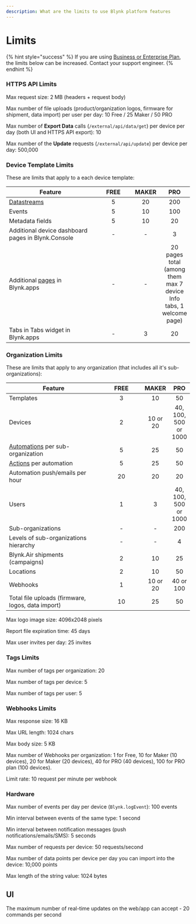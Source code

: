```yaml
---
description: What are the limits to use Blynk platform features
---
```


# Limits

{% hint style="success" %}
If you are using [Business or Enterprise Plan](https://blynk.io/pricing/business-plan), the limits below can be increased. Contact your support engineer.
{% endhint %}

###

### HTTPS API Limits

Max request size: 2 MB (headers + request body)

Max number of file uploads (product/organization logos, firmware for shipment, data import) per user per day: 10 Free / 25 Maker / 50 PRO

Max number of **Export Data** calls (`/external/api/data/get`) per device per day (both UI and HTTPS API export): 10

Max number of the **Update** requests (`/external/api/update`) per device per day: 500,000





### Device Template Limits

These are limits that apply to a each device template:

<table><thead><tr><th width="325">Feature</th><th width="125" align="center">FREE</th><th align="center">MAKER</th><th align="center">PRO</th></tr></thead><tbody><tr><td><a href="templates/datastreams/">Datastreams</a></td><td align="center">5</td><td align="center">20</td><td align="center">200</td></tr><tr><td>Events</td><td align="center">5</td><td align="center">10</td><td align="center">100</td></tr><tr><td>Metadata fields</td><td align="center">5</td><td align="center">10</td><td align="center">20</td></tr><tr><td>Additional device dashboard pages in Blynk.Console</td><td align="center">-</td><td align="center">-</td><td align="center">3</td></tr><tr><td>Additional <a href="https://docs.blynk.io/en/blynk.apps/pages">pages</a> in Blynk.apps </td><td align="center">-</td><td align="center">-</td><td align="center">20 pages total (among them max 7 device Info tabs, 1 welcome page)</td></tr><tr><td>Tabs in Tabs widget in Blynk.apps</td><td align="center">-</td><td align="center">3</td><td align="center">20</td></tr></tbody></table>



### Organization Limits

These are limits that apply to any organization (that includes all it's sub-organizations):

<table><thead><tr><th width="342">Feature</th><th width="134" align="center">FREE</th><th align="center">MAKER</th><th align="center">PRO</th></tr></thead><tbody><tr><td>Templates</td><td align="center">3</td><td align="center">10</td><td align="center">50</td></tr><tr><td>Devices</td><td align="center">2</td><td align="center">10 or 20</td><td align="center">40, 100, 500 or 1000</td></tr><tr><td><a href="../concepts/automations.md">Automations</a> per sub-organization</td><td align="center">5</td><td align="center">25</td><td align="center">50</td></tr><tr><td><a href="https://docs.blynk.io/en/concepts/automations#actions">Actions</a> per automation</td><td align="center">5</td><td align="center">25</td><td align="center">50</td></tr><tr><td>Automation push/emails per hour</td><td align="center">20</td><td align="center">20</td><td align="center">20</td></tr><tr><td>Users</td><td align="center">1</td><td align="center">3</td><td align="center">40, 100, 500 or 1000</td></tr><tr><td>Sub-organizations</td><td align="center">-</td><td align="center">-</td><td align="center">200</td></tr><tr><td>Levels of sub-organizations hierarchy</td><td align="center">-</td><td align="center">-</td><td align="center">4</td></tr><tr><td>Blynk.Air shipments (campaigns)</td><td align="center">2</td><td align="center">10</td><td align="center">25</td></tr><tr><td>Locations</td><td align="center">2</td><td align="center">10</td><td align="center">50</td></tr><tr><td>Webhooks</td><td align="center">1</td><td align="center">10 or 20</td><td align="center">40 or 100</td></tr><tr><td>Total file uploads (firmware, logos, data import)</td><td align="center">10</td><td align="center">25</td><td align="center">50</td></tr></tbody></table>



Max logo image size: 4096x2048 pixels

Report file expiration time: 45 days

Max user invites per day: 25 invites



### Tags Limits

Max number of tags per organization: 20

Max number of tags per device: 5

Max number of tags per user: 5



### Webhooks Limits

Max response size: 16 KB

Max URL length: 1024 chars

Max body size: 5 KB

Max number of Webhooks per organization: 1 for Free, 10 for Maker (10 devices), 20 for Maker (20 devices), 40 for PRO (40 devices), 100 for PRO plan (100 devices).

Limit rate: 10 request per minute per webhook



### Hardware

Max number of events per day per device (`Blynk.logEvent`): 100 events

Min interval between events of the same type: 1 second

Min interval between notification messages (push notifications/emails/SMS): 5 seconds

Max number of requests per device: 50 requests/second

Max number of data points per device per day you can import into the device: 10,000 points

Max length of the string value: 1024 bytes



## UI

The maximum number of real-time updates on the web/app can accept - 20 commands per second

